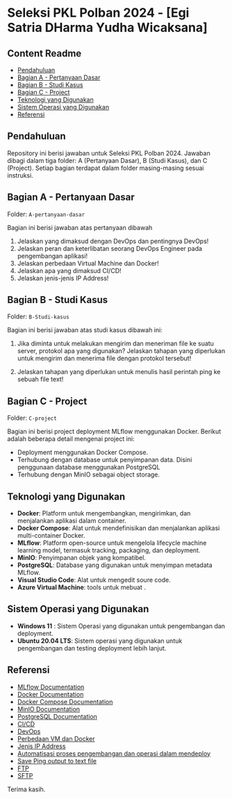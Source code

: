 # Seleksi PKL Polban 2024 - [Egi Satria DHarma Yudha Wicaksana]

## Content Readme
- [Pendahuluan](#pendahuluan)
- [Bagian A - Pertanyaan Dasar](#bagian-a---pertanyaan-dasar)
- [Bagian B - Studi Kasus](#bagian-b---studi-kasus)
- [Bagian C - Project](#bagian-c---project)
- [Teknologi yang Digunakan](#teknologi-yang-digunakan)
- [Sistem Operasi yang Digunakan](#sistem-operasi-yang-digunakan)
- [Referensi](#referensi)

## Pendahuluan
Repository ini berisi jawaban untuk Seleksi PKL Polban 2024. Jawaban dibagi dalam tiga folder: A (Pertanyaan Dasar), B (Studi Kasus), dan C (Project). Setiap bagian terdapat dalam folder masing-masing sesuai instruksi.

## Bagian A - Pertanyaan Dasar
Folder: `A-pertanyaan-dasar`

Bagian ini berisi jawaban atas pertanyaan dibawah

1. Jelaskan yang dimaksud dengan DevOps dan pentingnya DevOps!
2. Jelaskan peran dan keterlibatan seorang DevOps Engineer pada pengembangan aplikasi!
3. Jelaskan perbedaan Virtual Machine dan Docker!
4. Jelaskan apa yang dimaksud CI/CD!
5. Jelaskan jenis-jenis IP Address!


## Bagian B - Studi Kasus
Folder: `B-Studi-kasus`

Bagian ini berisi jawaban atas studi kasus dibawah ini:
1. Jika diminta untuk melakukan mengirim dan meneriman file ke suatu server, protokol apa yang digunakan? Jelaskan tahapan yang diperlukan untuk mengirim dan menerima file dengan protokol tersebut!

2. Jelaskan tahapan yang diperlukan untuk menulis hasil perintah ping ke sebuah file text!

## Bagian C - Project
Folder: `C-project`

Bagian ini berisi project deployment MLflow menggunakan Docker. Berikut adalah beberapa detail mengenai project ini:
- Deployment menggunakan Docker Compose.
- Terhubung dengan database untuk penyimpanan data. Disini penggunaan database menggunakan PostgreSQL
- Terhubung dengan MinIO sebagai object storage.

## Teknologi yang Digunakan
- **Docker**: Platform untuk mengembangkan, mengirimkan, dan menjalankan aplikasi dalam container.
- **Docker Compose**: Alat untuk mendefinisikan dan menjalankan aplikasi multi-container Docker.
- **MLflow**: Platform open-source untuk mengelola lifecycle machine learning model, termasuk tracking, packaging, dan deployment.
- **MinIO**: Penyimpanan objek yang kompatibel.
- **PostgreSQL**: Database yang digunakan untuk menyimpan metadata MLflow.
- **Visual Studio Code**: Alat untuk mengedit soure code.
- **Azure Virtual Machine**: tools untuk mebuat .

## Sistem Operasi yang Digunakan
- **Windows 11** : Sistem Operasi yang digunakan untuk pengembangan dan deployment.
- **Ubuntu 20.04 LTS**: Sistem operasi yang digunakan untuk pengembangan dan testing deployment lebih lanjut.

## Referensi
- [MLflow Documentation](https://mlflow.org/docs/latest/index.html)
- [Docker Documentation](https://docs.docker.com/)
- [Docker Compose Documentation](https://docs.docker.com/compose/)
- [MinIO Documentation](https://docs.min.io/)
- [PostgreSQL Documentation](https://www.postgresql.org/docs/)
- [CI/CD](https://www.dicoding.com/blog/apa-itu-ci-cd/)
- [DevOps](https://www.dicoding.com/blog/apa-itu-devops/)
- [Perbedaan VM dan Docker](https://aws.amazon.com/id/compare/the-difference-between-docker-vm/)
- [Jenis IP Address](https://www.hostinger.co.id/tutorial/apa-itu-ip-address)
- [Automatisasi proses pengembangan dan operasi dalam mendeploy](https://azuralabs.id/blog-programming/meningkatkan-efisiensi-pengembangan-dengan-automatisasi-dalam-siklus-devops)
- [Save Ping output to text file](https://stackoverflow.com/questions/40232851/save-ping-output-to-text-file)
- [FTP](https://www.geeksforgeeks.org/file-transfer-protocol-ftp/)
- [SFTP](https://www.ssh.com/academy/ssh/sftp-ssh-file-transfer-protocol)

Terima kasih.
